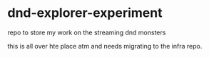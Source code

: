 # dnd-explorer-experiment
repo to store my work on the streaming dnd monsters 

this is all over hte place atm and needs migrating to the infra repo.
